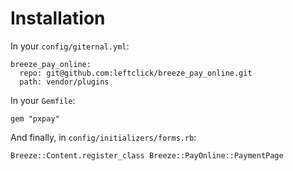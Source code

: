 Installation
============

In your `config/giternal.yml`:

    breeze_pay_online:
      repo: git@github.com:leftclick/breeze_pay_online.git
      path: vendor/plugins

In your `Gemfile`:

    gem "pxpay"

And finally, in `config/initializers/forms.rb`:

    Breeze::Content.register_class Breeze::PayOnline::PaymentPage